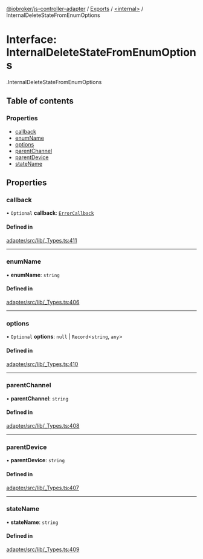 [@iobroker/js-controller-adapter](../README.md) / [Exports](../modules.md) / [<internal\>](../modules/internal_.md) / InternalDeleteStateFromEnumOptions

# Interface: InternalDeleteStateFromEnumOptions

[<internal>](../modules/internal_.md).InternalDeleteStateFromEnumOptions

## Table of contents

### Properties

- [callback](internal_.InternalDeleteStateFromEnumOptions.md#callback)
- [enumName](internal_.InternalDeleteStateFromEnumOptions.md#enumname)
- [options](internal_.InternalDeleteStateFromEnumOptions.md#options)
- [parentChannel](internal_.InternalDeleteStateFromEnumOptions.md#parentchannel)
- [parentDevice](internal_.InternalDeleteStateFromEnumOptions.md#parentdevice)
- [stateName](internal_.InternalDeleteStateFromEnumOptions.md#statename)

## Properties

### callback

• `Optional` **callback**: [`ErrorCallback`](../modules/internal_.md#errorcallback)

#### Defined in

[adapter/src/lib/_Types.ts:411](https://github.com/ioBroker/ioBroker.js-controller/blob/931c925a/packages/adapter/src/lib/_Types.ts#L411)

___

### enumName

• **enumName**: `string`

#### Defined in

[adapter/src/lib/_Types.ts:406](https://github.com/ioBroker/ioBroker.js-controller/blob/931c925a/packages/adapter/src/lib/_Types.ts#L406)

___

### options

• `Optional` **options**: ``null`` \| `Record`<`string`, `any`\>

#### Defined in

[adapter/src/lib/_Types.ts:410](https://github.com/ioBroker/ioBroker.js-controller/blob/931c925a/packages/adapter/src/lib/_Types.ts#L410)

___

### parentChannel

• **parentChannel**: `string`

#### Defined in

[adapter/src/lib/_Types.ts:408](https://github.com/ioBroker/ioBroker.js-controller/blob/931c925a/packages/adapter/src/lib/_Types.ts#L408)

___

### parentDevice

• **parentDevice**: `string`

#### Defined in

[adapter/src/lib/_Types.ts:407](https://github.com/ioBroker/ioBroker.js-controller/blob/931c925a/packages/adapter/src/lib/_Types.ts#L407)

___

### stateName

• **stateName**: `string`

#### Defined in

[adapter/src/lib/_Types.ts:409](https://github.com/ioBroker/ioBroker.js-controller/blob/931c925a/packages/adapter/src/lib/_Types.ts#L409)
